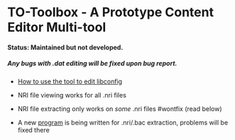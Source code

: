 # TO-Toolbox - A  Prototype Content Editor Multi-tool

#### Status: Maintained but not developed. 
##### Any bugs with .dat editing will be fixed upon bug report. 
 

* [How to use the tool to edit libconfig](datEditing.md)

* NRI file viewing works for all .nri files
* NRI file extracting only works on *some* .nri files #wontfix (read below)


* A new [program](http://github.com/TricksterOnline/TNT) is being written 
  for .nri/.bac extraction, problems will be fixed there
